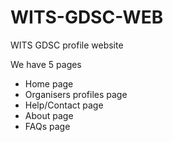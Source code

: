 # WITS-GDSC-WEB
WITS GDSC profile website 

We have 5 pages
- Home page
- Organisers profiles page
- Help/Contact page
- About page
- FAQs page
